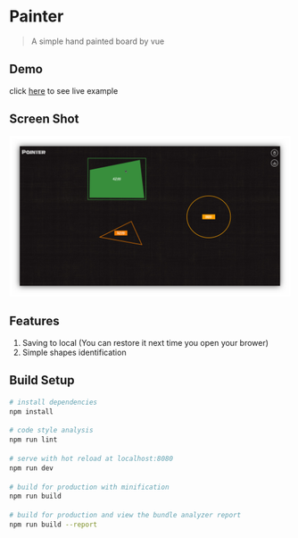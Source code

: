 # Painter

> A simple hand painted board by vue

## Demo

click [here](https://sc-painter.netlify.com/) to see live example

## Screen Shot

![](screen-shot.png)

## Features

1. Saving to local (You can restore it next time you open your brower)
2. Simple shapes identification

## Build Setup

```bash
# install dependencies
npm install

# code style analysis
npm run lint

# serve with hot reload at localhost:8080
npm run dev

# build for production with minification
npm run build

# build for production and view the bundle analyzer report
npm run build --report
```
